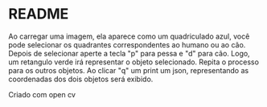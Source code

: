 # README

Ao carregar uma imagem, ela aparece como um quadriculado azul, você pode selecionar os quadrantes correspondentes ao humano ou ao cão. 
Depois de selecionar aperte a tecla "p" para pessa e "d" para cão.
Logo, um retangulo verde irá representar o objeto selecionado. Repita o processo para os outros objetos.
Ao clicar "q" um print um json, representando as coordenadas dos dois objetos será exibido.

Criado com open cv
